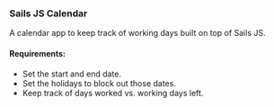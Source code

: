 ### Sails JS Calendar
A calendar app to keep track of working days built on top of Sails JS.

#### Requirements:
- Set the start and end date.
- Set the holidays to block out those dates.
- Keep track of days worked vs. working days left.
